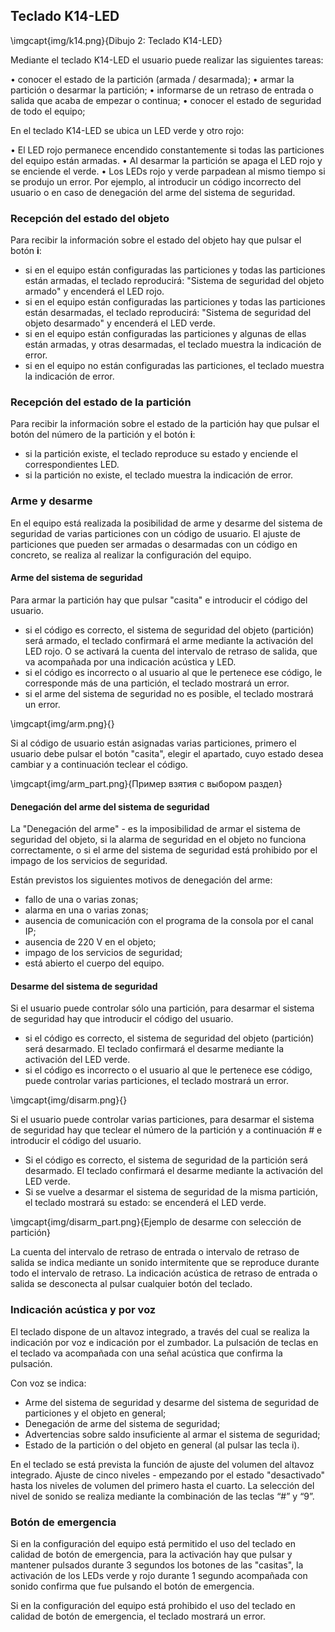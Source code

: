 ## Teclado K14-LED

\imgcapt{img/k14.png}{Dibujo 2: Teclado K14-LED}

Mediante el teclado K14-LED el usuario puede realizar las siguientes tareas:

•	conocer el estado de la partición (armada / desarmada);
•	armar la partición o desarmar la partición;
•	informarse de un retraso de entrada o salida que acaba de empezar o continua;
•	conocer el estado de seguridad de todo el equipo;

En el teclado K14-LED se ubica un LED verde y otro rojo:

•	El LED rojo permanece encendido constantemente si todas las particiones del equipo están armadas.
•	Al desarmar la partición se apaga el LED rojo y se enciende el verde.
•	Los LEDs rojo y verde parpadean al mismo tiempo si se produjo un error. Por ejemplo, al introducir un código incorrecto del usuario o en caso de denegación del arme del sistema de seguridad.

### Recepción del estado del objeto

Para recibir la información sobre el estado del objeto hay que pulsar el botón **i**:

* si en el equipo están configuradas las particiones y todas las particiones están armadas, el teclado reproducirá: "Sistema de seguridad del objeto armado" y encenderá el LED rojo.
* si en el equipo están configuradas las particiones y todas las particiones están desarmadas, el teclado reproducirá: "Sistema de seguridad del objeto desarmado" y encenderá el LED verde.
* si en el equipo están configuradas las particiones y algunas de ellas están armadas, y otras desarmadas, el teclado muestra la indicación de error.
* si en el equipo no están configuradas las particiones, el teclado muestra la indicación de error.

### Recepción del estado de la partición

Para recibir la información sobre el estado de la partición hay que pulsar el botón del número de la partición y el botón **i**:

* si la partición existe, el teclado reproduce su estado y enciende el correspondientes LED.
* si la partición no existe, el teclado muestra la indicación de error.

### Arme y desarme

En el equipo está realizada la posibilidad de arme y desarme del sistema de seguridad de varias particiones con un código de usuario. El ajuste de particiones que pueden ser armadas o desarmadas con un código en concreto, se realiza al realizar la configuración del equipo.

#### Arme del sistema de seguridad

Para armar la partición hay que pulsar  "casita" e introducir el código del usuario.

* si el código es correcto, el sistema de seguridad del objeto (partición) será armado, el teclado confirmará el arme mediante la activación del LED rojo. O se activará la cuenta del intervalo de retraso de salida, que va acompañada por una indicación acústica y LED.
* si el código es incorrecto o al usuario al que le pertenece ese código, le corresponde más de una partición, el teclado mostrará un error.
* si el arme del sistema de seguridad no es posible, el teclado mostrará un error.

\imgcapt{img/arm.png}{}

Si al código de usuario están asignadas varias particiones, primero el usuario debe pulsar el botón "casita", elegir el apartado, cuyo estado desea cambiar y a continuación teclear el código.

\imgcapt{img/arm_part.png}{Пример взятия с выбором раздел}

#### Denegación del arme del sistema de seguridad

La "Denegación del arme" - es la imposibilidad de armar el sistema de seguridad del objeto, si la alarma de seguridad en el objeto no funciona correctamente, o si el arme del sistema de seguridad está prohibido por el impago de los servicios de seguridad.

Están previstos los siguientes motivos de denegación del arme:

* fallo de una o varias zonas;
* alarma en una o varias zonas;
* ausencia de comunicación con el programa de la consola por el canal IP;
* ausencia de 220 V en el objeto;
* impago de los servicios de seguridad;
* está abierto el cuerpo del equipo.


#### Desarme del sistema de seguridad

Si el usuario puede controlar sólo una partición, para desarmar el sistema de seguridad hay que introducir el código del usuario.

* si el código es correcto, el sistema de seguridad del objeto (partición) será desarmado. El teclado confirmará el desarme mediante la activación del LED verde.
* si el código es incorrecto o el usuario al que le pertenece ese código, puede controlar varias particiones, el teclado mostrará un error.


\imgcapt{img/disarm.png}{}

Si el usuario puede controlar varias particiones, para desarmar el sistema de seguridad hay que teclear el número de la partición y a continuación # e introducir el código del usuario.

* Si el código es correcto, el sistema de seguridad de la partición será desarmado. El teclado confirmará el desarme mediante la activación del LED verde.
* Si se vuelve a desarmar el sistema de seguridad de la misma partición, el teclado mostrará su estado: se encenderá el LED verde.

\imgcapt{img/disarm_part.png}{Ejemplo de desarme con selección de partición}

La cuenta del intervalo de retraso de entrada o intervalo de retraso de salida se indica mediante un sonido intermitente que se reproduce durante todo el intervalo de retraso. La indicación acústica de retraso de entrada o salida se desconecta al pulsar cualquier botón del teclado.

### Indicación acústica y por voz

El teclado dispone de un altavoz integrado, a través del cual se realiza la indicación por voz e indicación por el zumbador. La pulsación de teclas en el teclado va acompañada con una señal acústica que confirma la pulsación.

Con voz se indica:

* Arme del sistema de seguridad y desarme del sistema de seguridad de particiones y el objeto en general;
* Denegación de arme del sistema de seguridad;
* Advertencias sobre saldo insuficiente al armar el sistema de seguridad;
* Estado de la partición o del objeto en general (al pulsar las tecla i).


En el teclado se está prevista la función de ajuste del volumen del altavoz integrado. Ajuste de cinco niveles - empezando por el estado "desactivado" hasta los niveles de volumen del primero hasta el cuarto. La selección del nivel de sonido se realiza mediante la combinación de las teclas “#” y “9”.

### Botón de emergencia

Si en la configuración del equipo está permitido el uso del teclado en calidad de botón de emergencia, para la activación hay que pulsar y mantener pulsados durante 3 segundos los botones de las "casitas", la activación de los LEDs verde y rojo durante 1 segundo acompañada con sonido confirma que fue pulsando el botón de emergencia.

Si en la configuración del equipo está prohibido el uso del teclado en calidad de botón de emergencia, el teclado mostrará un error. 
